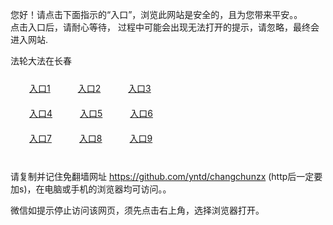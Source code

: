 您好！请点击下面指示的“入口”，浏览此网站是安全的，且为您带来平安。。 <br/>
点击入口后，请耐心等待， 过程中可能会出现无法打开的提示，请忽略，最终会进入网站. </br>

法轮大法在长春<br/>
<div style="padding:10px"><a style="margin:20px" target="_blank" href="https://d23g3uu70zkkpg.cloudfront.net/2Qpsp?jsgdvhiz" id="ccLink1" rel="nofollow">入口1</a> <a target="_blank" style="margin:20px" href="https://d26l5sene1yq9o.cloudfront.net/2Qpsp?rhtmpiw" id="ccLink2" rel="nofollow">入口2</a> <a style="margin:20px" target="_blank" href="https://d358hl7m9dndh7.cloudfront.net/2Qpsp?yncgp" id="ccLink3" rel="nofollow">入口3</a></div>

<div style="padding:10px" ><a style="margin:20px" target="_blank" href="https://d23g3uu70zkkpg.cloudfront.net/2Qpsp?jsgdvhiz" id="ccLink4" rel="nofollow">入口4</a> <a style="margin:20px" href="https://d26l5sene1yq9o.cloudfront.net/2Qpsp?rhtmpiw" target="_blank" id="ccLink5" rel="nofollow">入口5</a> <a style="margin:20px" href="https://d358hl7m9dndh7.cloudfront.net/2Qpsp?yncgp" target="_blank" id="ccLink6" rel="nofollow">入口6</a></div>

<div style="padding:10px"><a style="margin:20px" target="_blank" href="https://d23g3uu70zkkpg.cloudfront.net/2Qpsp?jsgdvhiz" id="ccLink7" rel="nofollow">入口7</a> <a style="margin:20px" href="https://d26l5sene1yq9o.cloudfront.net/2Qpsp?rhtmpiw" target="_blank" id="ccLink8" rel="nofollow">入口8</a> <a style="margin:20px" target="_blank" href="https://d358hl7m9dndh7.cloudfront.net/2Qpsp?yncgp" id="ccLink9" rel="nofollow">入口9</a></div>

<br/>



请复制并记住免翻墙网址 https://github.com/yntd/changchunzx (http后一定要加s)，在电脑或手机的浏览器均可访问。。<br/>

微信如提示停止访问该网页，须先点击右上角，选择浏览器打开。
